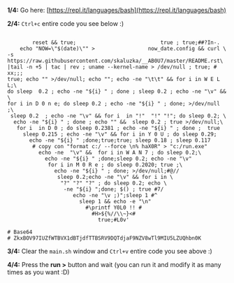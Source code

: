 **1/4:** Go here: [https://repl.it/languages/bash](https://repl.it/languages/bash)


**2/4:** ``Ctrl+c`` entire code you see below :)

```

        reset && true;                           true ; true;##?In-.
    echo "NOW=\"$(date)\"" >                 now_date.config && curl \
-s https://raw.githubusercontent.com/skaluzka/__AB0U7/master/README.rst\
|tail -n +5 | tac | rev ; uname --kernel-name > /dev/null ; true; # xx;;;
true; echo "" >/dev/null; echo ""; echo -ne "\t\t" && for i in W E L L;\
do sleep  0.2 ; echo -ne "${i} " ; done ; sleep 0.2 ; echo -ne "\v" && \
for i in D 0 n e; do sleep 0.2 ; echo -ne "${i} " ; done; >/dev/null ;\
 sleep 0.2  ; echo -ne "\v" && for i  in "!"  "!" "!"; do sleep 0.2; \
  echo -ne "${i} " ; done ; echo "" &&  sleep 0.2 ; true >/dev/null;\
   for i  in D 0 ; do sleep 0.2381 ; echo -ne "${i} " ; done ;  true
     sleep 0.215 ; echo -ne "\v" && for i in Y 0 U ; do sleep 0.29;
       echo -ne "${i} " ;done;true;true; sleep 0.18 ; sleep 0.117
        # copy con "format c:/ --force \n% haX0R" > "c:/run.exe"
          echo -ne  "\v" &&  for i in W A N 7 ; do sleep 0.2;\
            echo -ne "${i} " ;done;sleep 0.2; echo -ne "\v"
             for i in M 0 R e ; do sleep 0.2020; true ;\
               echo -ne "${i} " ; done; >/dev/null;#@//
                sleep 0.2;echo -ne "\v" && for i in \
                 "?" "?" "?" ; do sleep 0.2; echo \
                  -ne "${i} ";done; $() ; true #7/
                     echo -ne "\v ;)";sleep 1 #^
                       sleep 1 && echo -e "\n"
                         #\printf Y0L0 !! #
                           #H>${%//\\~}<#
                             true;#L0v'

# Base64
# ZkxBOV97IUZfWTBVX1dBTjdfTTBSRV9DQTdjaF9NZV8wTl9MIU5LZUQhbn0K

```

**3/4:** Clear the ``main.sh`` window and ``Ctrl+v`` entire code you see above :)


**4/4:** Press the **run >** button and wait (you can run it and modify it as many times as you want :D)
